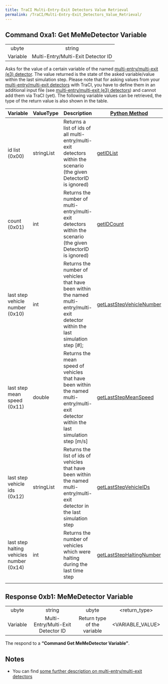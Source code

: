 ```yaml
---
title: TraCI Multi-Entry-Exit Detectors Value Retrieval
permalink: /TraCI/Multi-Entry-Exit_Detectors_Value_Retrieval/
---
```


Command 0xa1: Get MeMeDetector Variable
---------------------------------------

|          |                                    |
|:--------:|:----------------------------------:|
|   ubyte  |               string               |
| Variable | Multi-Entry/Multi-Exit Detector ID |

Asks for the value of a certain variable of the named [multi-entry/multi-exit (e3) detector](/Simulation/Output/Multi-Entry_Multi-Exit_Detectors_(E3) "wikilink"). The value returned is the state of the asked variable/value within the last simulation step. Please note that for asking values from your [multi-entry/multi-exit detectors](/Simulation/Output/Multi-Entry_Multi-Exit_Detectors_(E3) "wikilink") with TraCI, you have to define them in an additional input file (see [multi-entry/multi-exit (e3) detectors](/Simulation/Output/Multi-Entry_Multi-Exit_Detectors_(E3) "wikilink")) and cannot add them via TraCI (yet). The following variable values can be retrieved, the type of the return value is also shown in the table.

| Variable                                 | ValueType  | Description                                                                                                                                | [Python Method](/TraCI/Interfacing_TraCI_from_Python "wikilink")                                                                        |
|------------------------------------------|------------|--------------------------------------------------------------------------------------------------------------------------------------------|-----------------------------------------------------------------------------------------------------------------------------------------|
| id list (0x00)                           | stringList | Returns a list of ids of all multi-entry/multi-exit detectors within the scenario (the given DetectorID is ignored)                        | [getIDList](http://www.sumo.dlr.de/daily/pydoc/traci._multientryexit.html#MultiEntryExitDomain-getIDList)                               |
| count (0x01)                             | int        | Returns the number of multi-entry/multi-exit detectors within the scenario (the given DetectorID is ignored)                               | [getIDCount](http://www.sumo.dlr.de/daily/pydoc/traci._multientryexit.html#MultiEntryExitDomain-getIDCount)                             |
| last step vehicle number (0x10)          | int        | Returns the number of vehicles that have been within the named multi-entry/multi-exit detector within the last simulation step \[\#\];     | [getLastStepVehicleNumber](http://www.sumo.dlr.de/daily/pydoc/traci._multientryexit.html#MultiEntryExitDomain-getLastStepVehicleNumber) |
| last step mean speed (0x11)              | double     | Returns the mean speed of vehicles that have been within the named multi-entry/multi-exit detector within the last simulation step \[m/s\] | [getLastStepMeanSpeed](http://www.sumo.dlr.de/daily/pydoc/traci._multientryexit.html#MultiEntryExitDomain-getLastStepMeanSpeed)         |
| last step vehicle ids (0x12)             | stringList | Returns the list of ids of vehicles that have been within the named multi-entry/multi-exit detector in the last simulation step            | [getLastStepVehicleIDs](http://www.sumo.dlr.de/daily/pydoc/traci._multientryexit.html#MultiEntryExitDomain-getLastStepVehicleIDs)       |
| last step halting vehicles number (0x14) | int        | Returns the number of vehicles which were halting during the last time step                                                                | [getLastStepHaltingNumber](http://www.sumo.dlr.de/daily/pydoc/traci._multientryexit.html#MultiEntryExitDomain-getLastStepHaltingNumber) |
||

Response 0xb1: MeMeDetector Variable
------------------------------------

|          |                                    |                             |                  |
|:--------:|:----------------------------------:|:---------------------------:|:----------------:|
|   ubyte  |               string               |            ubyte            |   <return_type>  |
| Variable | Multi-Entry/Multi-Exit Detector ID | Return type of the variable | <VARIABLE_VALUE> |

The respond to a **“Command Get MeMeDetector Variable”**.

Notes
-----

-   You can find [some further description on multi-entry/multi-exit detectors](/Simulation/Output/Multi-Entry_Multi-Exit_Detectors_(E3) "wikilink")
